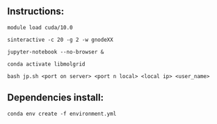 ## Instructions:
```
module load cuda/10.0
```
```
sinteractive -c 20 -g 2 -w gnodeXX
```
```
jupyter-notebook --no-browser &
```
```
conda activate libmolgrid
```
```
bash jp.sh <port on server> <port n local> <local ip> <user_name>
```

## Dependencies install:
```
conda env create -f environment.yml
```
